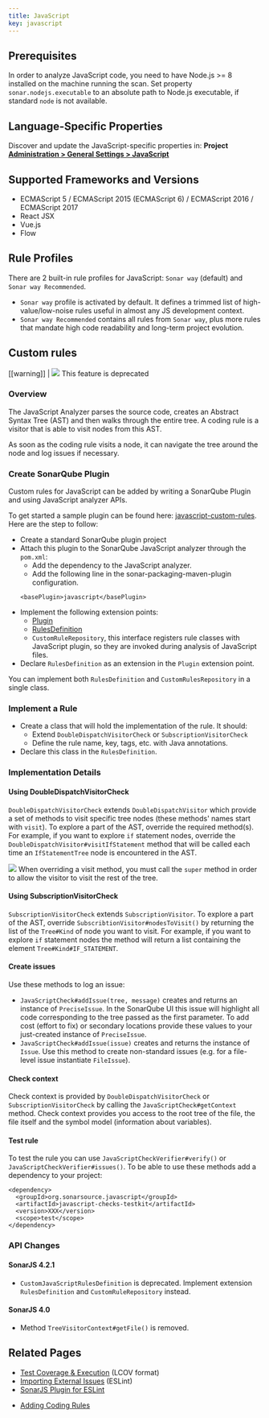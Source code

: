 ```yaml
---
title: JavaScript
key: javascript
---
```


<!-- static -->
<!-- update_center:javascript -->
<!-- /static -->


## Prerequisites

In order to analyze JavaScript code, you need to have Node.js >= 8 installed on the machine running the scan. Set property `sonar.nodejs.executable` to an absolute path to Node.js executable, if standard `node` is not available.
 
## Language-Specific Properties

Discover and update the JavaScript-specific properties in: **<!-- sonarcloud -->Project <!-- /sonarcloud -->[Administration > General Settings > JavaScript](/#sonarqube-admin#/admin/settings?category=javascript)**

## Supported Frameworks and Versions
* ECMAScript 5 / ECMAScript 2015 (ECMAScript 6) / ECMAScript 2016 / ECMAScript 2017
* React JSX
* Vue.js
* Flow

## Rule Profiles

There are 2 built-in rule profiles for JavaScript: `Sonar way` (default) and `Sonar way Recommended`.
* `Sonar way` profile is activated by default. It defines a trimmed list of high-value/low-noise rules useful in almost any JS development context.
* `Sonar way Recommended` contains all rules from `Sonar way`, plus more rules that mandate high code readability and long-term project evolution.

<!-- sonarqube -->
## Custom rules
[[warning]]
| ![](/images/exclamation.svg) This feature is deprecated
### Overview

The JavaScript Analyzer parses the source code, creates an Abstract Syntax Tree (AST) and then walks through the entire tree. A coding rule is a visitor that is able to visit nodes from this AST.

As soon as the coding rule visits a node, it can navigate the tree around the node and log issues if necessary.

### Create SonarQube Plugin
Custom rules for JavaScript can be added by writing a SonarQube Plugin and using JavaScript analyzer APIs.

To get started a sample plugin can be found here: [javascript-custom-rules](https://github.com/SonarSource/sonar-custom-rules-examples/tree/master/javascript-custom-rules).
Here are the step to follow:

* Create a standard SonarQube plugin project
* Attach this plugin to the SonarQube JavaScript analyzer through the `pom.xml`:
  * Add the dependency to the JavaScript analyzer.
  * Add the following line in the sonar-packaging-maven-plugin configuration.
  ```
  <basePlugin>javascript</basePlugin>
  ```
* Implement the following extension points:
  * [Plugin](http://javadocs.sonarsource.org/latest/apidocs/index.html?org/sonar/api/Plugin.html)
  * [RulesDefinition](http://javadocs.sonarsource.org/latest/apidocs/index.html?org/sonar/api/server/rule/RulesDefinition.html) 
  * `CustomRuleRepository`, this interface registers rule classes with JavaScript plugin, so they are invoked during analysis of JavaScript files.
* Declare `RulesDefinition` as an extension in the `Plugin` extension point.

You can implement both `RulesDefinition` and `CustomRulesRepository` in a single class.

### Implement a Rule

* Create a class that will hold the implementation of the rule. It should:
  * Extend `DoubleDispatchVisitorCheck` or `SubscriptionVisitorCheck`
  * Define the rule name, key, tags, etc. with Java annotations.
* Declare this class in the `RulesDefinition`.

###  Implementation Details

#### Using DoubleDispatchVisitorCheck
`DoubleDispatchVisitorCheck` extends `DoubleDispatchVisitor` which provide a set of methods to visit specific tree nodes (these methods' names start with `visit`). To explore a part of the AST, override the required method(s). For example, if you want to explore `if` statement nodes, override the `DoubleDispatchVisitor#visitIfStatement` method that will be called each time an `IfStatementTree` node is encountered in the AST.

![](/images/exclamation.svg) When overriding a visit method, you must call the `super` method in order to allow the visitor to visit the rest of the tree.

#### Using SubscriptionVisitorCheck
`SubscriptionVisitorCheck` extends `SubscriptionVisitor`. To explore a part of the AST, override `SubscribtionVisitor#nodesToVisit()` by returning the list of the `Tree#Kind` of node you want to visit. For example, if you want to explore `if` statement nodes the method will return a list containing the element `Tree#Kind#IF_STATEMENT`.

#### Create issues
Use these methods to log an issue:

* `JavaScriptCheck#addIssue(tree, message)` creates and returns an instance of `PreciseIssue`. In the SonarQube UI this issue will highlight all code corresponding to the tree passed as the first parameter. To add cost (effort to fix) or secondary locations provide these values to your just-created instance of `PreciseIssue`.
* `JavaScriptCheck#addIssue(issue)` creates and returns the instance of `Issue`. Use this method to create non-standard issues (e.g. for a file-level issue instantiate `FileIssue`).

#### Check context
Check context is provided by `DoubleDispatchVisitorCheck` or `SubscriptionVisitorCheck` by calling the `JavaScriptCheck#getContext` method. Check context provides you access to the root tree of the file, the file itself and the symbol model (information about variables).

#### Test rule
To test the rule you can use `JavaScriptCheckVerifier#verify()` or `JavaScriptCheckVerifier#issues()`. To be able to use these methods add a dependency to your project:
```
<dependency>
  <groupId>org.sonarsource.javascript</groupId>
  <artifactId>javascript-checks-testkit</artifactId>
  <version>XXX</version>
  <scope>test</scope>
</dependency>
```

### API Changes
#### SonarJS 4.2.1
* `CustomJavaScriptRulesDefinition` is deprecated. Implement extension `RulesDefinition` and `CustomRuleRepository` instead.

#### SonarJS 4.0
* Method `TreeVisitorContext#getFile()` is removed.

<!-- /sonarqube -->

## Related Pages

* [Test Coverage & Execution](/analysis/coverage/) (LCOV format)
* [Importing External Issues](/analysis/external-issues/) (ESLint)
* [SonarJS Plugin for ESLint](https://github.com/SonarSource/eslint-plugin-sonarjs)
<!-- sonarqube -->
* [Adding Coding Rules](/extend/adding-coding-rules/)
<!-- /sonarqube -->
